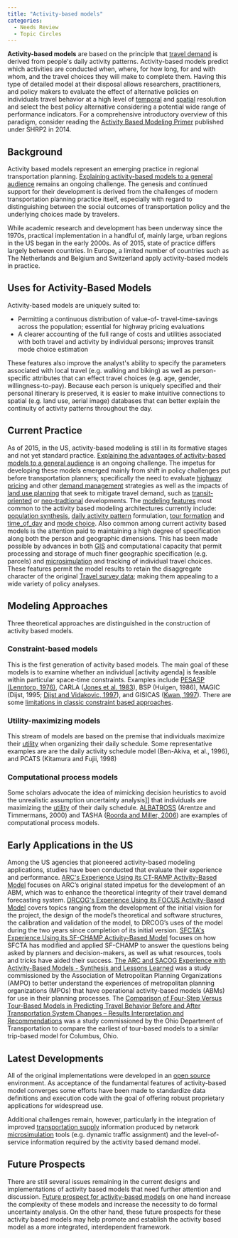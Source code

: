 ```yaml
---
title: "Activity-based models"
categories:
  - Needs Review
  - Topic Circles
---
```


**Activity-based models** are based on the principle that [travel demand](http://en.wikipedia.org/wiki/Travel_behavior) is derived from people's daily activity patterns. Activity-based models predict which activities are conducted when, where, for how long, for and with whom, and the travel choices they will make to complete them. Having this type of detailed model at their disposal allows researchers, practitioners, and policy makers to evaluate the effect of alternative policies on individuals travel behavior at a high level of [temporal](https://tfresource.github.io/topics/Temporal_data.html) and [spatial](https://tfresource.github.io/topics/Spatial_data.html) resolution and select the best policy alternative considering a potential wide range of performance indicators. For a comprehensive introductory overview of this paradigm, consider reading the [Activity Based Modeling Primer](https://tfresource.github.io/topics/Activity_Based_Modeling_Primer.html) published under SHRP2 in 2014.

Background
----------

Activity based models represent an emerging practice in regional transportation planning. [Explaining activity-based models to a general audience](https://tfresource.github.io/topics/Explaining_Activity_Based_Models_to_a_General_Audience.html) remains an ongoing challenge. The genesis and continued support for their development is derived from the challenges of modern transportation planning practice itself, especially with regard to distinguishing between the social outcomes of transportation policy and the underlying choices made by travelers.

While academic research and development has been underway since the 1970s, practical implementation in a handful of, mainly large, urban regions in the US began in the early 2000s. As of 2015, state of practice differs largely between countries. In Europe, a limited number of countries such as The Netherlands and Belgium and Switzerland apply activity-based models in practice.

Uses for Activity-Based Models
------------------------------

Activity-based models are uniquely suited to:

-   Permitting a continuous distribution of value-of- travel-time-savings across the population; essential for highway pricing evaluations
-   A clearer accounting of the full range of costs and utilities associated with both travel and activity by individual persons; improves transit mode choice estimation

These features also improve the analyst's ability to specify the parameters associated with local travel (e.g. walking and biking) as well as person-specific attributes that can effect travel choices (e.g. age, gender, willingness-to-pay). Because each person is uniquely specified and their personal itinerary is preserved, it is easier to make intuitive connections to spatial (e.g. land use, aerial image) databases that can better explain the continuity of activity patterns throughout the day.

Current Practice
----------------

As of 2015, in the US, activity-based modeling is still in its formative stages and not yet standard practice. [Explaining the advantages of activity-based models to a general audience](https://tfresource.github.io/topics/Explaining_Activity_Based_Models_to_a_General_Audience.html) is an ongoing challenge. The impetus for developing these models emerged mainly from shift in policy challenges put before transportation planners; specifically the need to evaluate [highway pricing](https://tfresource.github.io/topics/Pricing_and_valuation.html) and other [demand management](http://en.wikipedia.org/wiki/Travel_demand_management) strategies as well as the impacts of [land use planning](http://en.wikipedia.org/wiki/Land_use_planning) that seek to mitigate travel demand, such as [transit-oriented](http://en.wikipedia.org/wiki/Transit_oriented_development) or [neo-tradtional](http://en.wikipedia.org/wiki/New_urbanism) developments. The [modeling features](https://tfresource.github.io/topics/Benefits_of_Activity_Based_Models.html) most common to the activity based modeling architectures currently include: [population synthesis](https://tfresource.github.io/topics/Population_Synthesis.html), [daily activity pattern](https://tfresource.github.io/topics/Activity_Travel_Planning_and_Decision_Making_Behaviors.html) formulation, [tour formation](https://tfresource.github.io/topics/Tour_based_models.html) and [time_of_day](time_of_day) and [mode choice](https://tfresource.github.io/topics/Mode_choice.html). Also common among current activity based models is the attention paid to maintaining a high degree of specification along both the person and geographic dimensions. This has been made possible by advances in both [GIS](http://en.wikipedia.org/wiki/Geographic_information_system) and computational capacity that permit processing and storage of much finer geographic specification (e.g. parcels) and [microsimulation](http://en.wikipedia.org/wiki/Microsimulation) and tracking of individual travel choices. These features permit the model results to retain the disaggregate character of the original [Travel survey data](https://tfresource.github.io/topics/Travel_surveys.html); making them appealing to a wide variety of policy analyses.

Modeling Approaches
-------------------

Three theoretical approaches are distinguished in the construction of activity based models.

### Constraint-based models

This is the first generation of activity based models. The main goal of these models is to examine whether an individual \[activity agenda\] is feasible within particular space-time constraints. Examples include [PESASP (Lenntorp, 1976)](https://tfresource.github.io/topics/PESASP_Lenntorp_1976_.html), CARLA ([Jones et al. 1983](https://trid.trb.org/view/193617)), BSP (Huigen, 1986), MAGIC (Dijst, 1995; [Dijst and Vidakovic, 1997](https://trid.trb.org/view/570129)), and GISICAS ([Kwan, 1997](https://trid.trb.org/view/570134)). There are some [limitations in classic constraint based approaches](https://tfresource.github.io/topics/Limitations_in_classic_constraint_based_approaches.html).

### Utility-maximizing models

This stream of models are based on the premise that individuals maximize their [utility](https://en.wikipedia.org/wiki/Utility) when organizing their daily schedule. Some representative examples are are the daily activity schedule model (Ben-Akiva, et al., 1996), and PCATS (Kitamura and Fujii, 1998)

### Computational process models

Some scholars advocate the idea of mimicking decision heuristics to avoid the unrealistic assumption uncertainty analysis\]\] that individuals are maximizing the [utility](https://en.wikipedia.org/wiki/Utility) of their daily schedule. [ALBATROSS](https://tfresource.github.io/topics/ALBATROSS.html) (Arentze and Timmermans, 2000) and TASHA ([Roorda and Miller, 2006](https://pdfs.semanticscholar.org/172b/3c35f2f0e07403f0003f08a6d76b3faa008c.pdf)) are examples of computational process models.

Early Applications in the US
----------------------------

Among the US agencies that pioneered activity-based modeling applications, studies have been conducted that evaluate their experience and performance. [ARC's Experience Using its CT-RAMP Activity-Based Model](https://tfresource.github.io/topics/ARC_s_Experience_Using_its_CT_RAMP_Activity_Based_Model.html) focuses on ARC’s original stated impetus for the development of an ABM, which was to enhance the theoretical integrity of their travel demand forecasting system. [DRCOG's Experience Using its FOCUS Activity-Based Model](https://tfresource.github.io/topics/DRCOG_s_Experience_Using_its_FOCUS_Activity_Based_Model.html) covers topics ranging from the development of the initial vision for the project, the design of the model’s theoretical and software structures, the calibration and validation of the model, to DRCOG’s uses of the model during the two years since completion of its initial version. [SFCTA's Experience Using its SF-CHAMP Activity-Based Model](https://tfresource.github.io/topics/SFCTA_s_Experience_Using_its_SF_CHAMP_Activity_Based_Model.html) focuses on how SFCTA has modified and applied SF-CHAMP to answer the questions being asked by planners and decision-makers, as well as what resources, tools and tricks have aided their success. [The ARC and SACOG Experience with Activity-Based Models - Synthesis and Lessons Learned](https://tfresource.github.io/topics/The_ARC_and_SACOG_Experience_with_Activity_Based_Models_Synthesis_and_Lessons_Learned.html) was a study commissioned by the Association of Metropolitan Planning Organizations (AMPO) to better understand the experiences of metropolitan planning organizations (MPOs) that have operational activity-based models (ABMs) for use in their planning processes. The [Comparison of Four-Step Versus Tour-Based Models in Predicting Travel Behavior Before and After Transportation System Changes – Results Interpretation and Recommendations](http://www.dot.state.oh.us/Divisions/Planning/SPR/Research/reportsandplans/Reports/2011/Planning/134368_FR.pdf) was a study commissioned by the Ohio Department of Transportation to compare the earliest of tour-based models to a similar trip-based model for Columbus, Ohio.

Latest Developments
-------------------

All of the original implementations were developed in an [open source](http://en.wikipedia.org/wiki/Open_source) environment. As acceptance of the fundamental features of activity-based model converges some efforts have been made to standardize data definitions and execution code with the goal of offering robust proprietary applications for widespread use.

Additional challenges remain, however, particularly in the integration of improved [transportation supply](https://tfresource.github.io/topics/Transportation_networks.html) information produced by network [microsimulation](http://en.wikipedia.org/wiki/Microsimulation) tools (e.g. dynamic traffic assignment) and the level-of-service information required by the activity based demand model.

Future Prospects
----------------

There are still several issues remaining in the current designs and implementations of activity based models that need further attention and discussion. [Future prospect for activity-based models](https://tfresource.github.io/topics/Future_prospect_for_activity_based_models.html) on one hand increase the complexity of these models and increase the necessity to do formal uncertainty analysis. On the other hand, these future prospects for these activity based models may help promote and establish the activity based model as a more integrated, interdependent framework.

